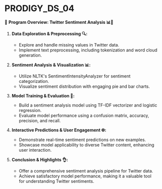 # PRODIGY_DS_04
🚀 **Program Overview: Twitter Sentiment Analysis 📊🤖**

1. **Data Exploration & Preprocessing 🔍:**
   - Explore and handle missing values in Twitter data.
   - Implement text preprocessing, including tokenization and word cloud generation.

2. **Sentiment Analysis & Visualization 📊:**
   - Utilize NLTK's SentimentIntensityAnalyzer for sentiment categorization.
   - Visualize sentiment distribution with engaging pie and bar charts.

3. **Model Training & Evaluation 🤖:**
   - Build a sentiment analysis model using TF-IDF vectorizer and logistic regression.
   - Evaluate model performance using a confusion matrix, accuracy, precision, and recall.

4. **Interactive Predictions & User Engagement 🌐:**
   - Demonstrate real-time sentiment predictions on new examples.
   - Showcase model applicability to diverse Twitter content, enhancing user interaction.

5. **Conclusion & Highlights 👌:**
   - Offer a comprehensive sentiment analysis pipeline for Twitter data.
   - Achieve satisfactory model performance, making it a valuable tool for understanding Twitter sentiments.
